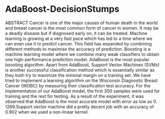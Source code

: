 # AdaBoost-DecisionStumps

ABSTRACT
Cancer is one of the major causes of human death in the world and breast cancer is the most common form of cancer in women. It may be a deadly disease but if diagnosed early on, it can be treated. Machine learning is growing at a very fast pace which has led to a time where we can even use it to predict cancer. This field has expanded by combining different methods to maximise the accuracy of prediction. Boosting is a machine learning model where we combine many weak classifiers to obtain one high-performance prediction model. AdaBoost is the most popular boosting algorithm. Apart from AdaBoost, Support Vector Machines (SVMs) is another successful classification method which is essentially similar as they both try to maximize the minimal margin on a training set. We have tried to implement a learning algorithm on the Wisconsin Diagnostic Breast Cancer (WDBC) by measuring their classification test accuracy. For the implementation of our AdaBoost model, the first 300 samples were used for training and the rest for testing. As a result of the experiment, it was observed that AdaBoost is the most accurate model with error as low as 0. 1269.Support vector machine did a pretty decent job with an accuracy of 0.902 when we used a non-linear kernel.
